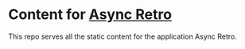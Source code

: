 # Content for [Async Retro](https://asynchretro.com/)

This repo serves all the static content for the application Async Retro.
